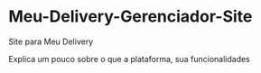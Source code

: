 # Meu-Delivery-Gerenciador-Site
Site para Meu Delivery

Explica um pouco sobre o que a plataforma, sua funcionalidades
